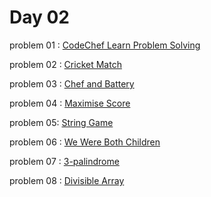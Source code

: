 # Day 02

problem 01 : [ CodeChef Learn Problem Solving ](https://www.codechef.com/problems/CCLEARN)

problem 02 : [ Cricket Match ](https://www.codechef.com/problems/CRICMATCH)

problem 03 : [ Chef and Battery ](https://www.codechef.com/problems/FIFTYPE)

problem 04 : [ Maximise Score ](https://www.codechef.com/problems/MAXIMSCORE)

problem 05: [ String Game ](https://www.codechef.com/problems/STRAME)

problem 06 : [ We Were Both Children ](https://codeforces.com/contest/1850/problem/F)

problem 07 : [ 3-palindrome ](https://codeforces.com/problemset/problem/805/B)

problem 08 : [ Divisible Array ](https://codeforces.com/problemset/problem/1828/A)
